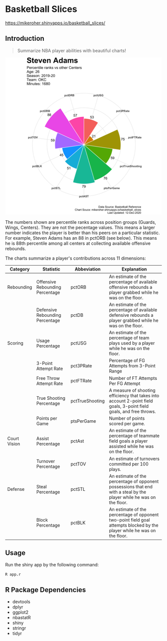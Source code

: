 # Basketball Slices

https://mikeroher.shinyapps.io/basketball_slices/

## Introduction

> Summarize NBA player abilities with beautiful charts!    

![Steven Adams chart](example.png)

The numbers shown are percentile ranks across position groups (Guards, Wings, Centers). They are not the pecentage values. This means a larger number indicates the player is better than his peers on a particular statistic. For example, Steven Adams has an 88 in pctORB (see below). This means he is 88th percentile among all centers at collecting available offensive rebounds.

The charts summarize a player's contributions across 11 dimensions:

| Category     | Statistic               | Abbeviation     | Explanation                                                                                                              |
|--------------|-------------------------|-----------------|--------------------------------------------------------------------------------------------------------------------------|
| Rebounding   | Offensive Rebounding Percentage  | pctORB          | An estimate of the percentage of available offensive rebounds a player grabbed while he was on the floor.                |
|              | Defensive Rebounding Percentage  | pctDB           | An estimate of the percentage of available defensive rebounds a player grabbed while he was on the floor.                |
| Scoring      | Usage Percentage                 | pctUSG          | An estimate of the percentage of team plays used by a player while he was on the floor.                                  |
|              | 3-Point Attempt Rate    | pct3PRate       | Percentage of FG Attempts from 3-Point Range                                                                             |
|              | Free Throw Attempt Rate | pctFTRate       | Number of FT Attempts Per FG Attempt                                                                                     |
|              | True Shooting Percentage         | pctTrueShooting | A measure of shooting efficiency that takes into account 2-point field goals, 3-point field goals, and free throws.      |
|              | Points per Game         | ptsPerGame      | Number of points scored per game.                                                                                        |
| Court Vision | Assist Percentage                | pctAst          | An estimate of the percentage of teammate field goals a player assisted while he was on the floor.                       |
|              | Turnover Percentage     | pctTOV          | An estimate of turnovers committed per 100 plays.                                                                        |
| Defense      | Steal Percentage        | pctSTL          | An estimate of the percentage of opponent possessions that end with a steal by the player while he was on the floor.     |
|              |  Block Percentage       | pctBLK          | An estimate of the percentage of opponent two-point field goal attempts blocked by the player while he was on the floor. |


## Usage

Run the shiny app by the following command:
```
R app.r
```

## R Package Dependencies

* devtools
* dplyr
* ggplot2
* nbastatR
* shiny
* stringr
* tidyr

